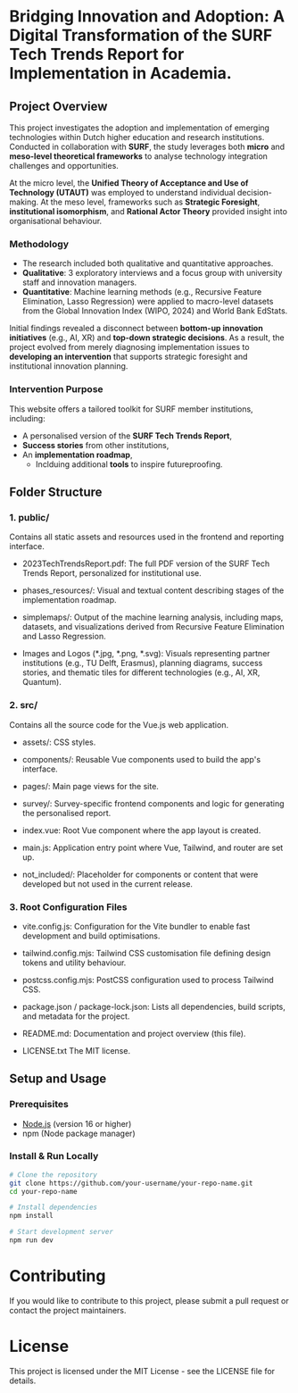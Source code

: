 # Bridging Innovation and Adoption: A Digital Transformation of the SURF Tech Trends Report for Implementation in Academia.

## Project Overview
This project investigates the adoption and implementation of emerging technologies within Dutch higher education and research institutions. Conducted in collaboration with **SURF**, the study leverages both **micro** and **meso-level theoretical frameworks** to analyse technology integration challenges and opportunities.

At the micro level, the **Unified Theory of Acceptance and Use of Technology (UTAUT)** was employed to understand individual decision-making. At the meso level, frameworks such as **Strategic Foresight**, **institutional isomorphism**, and **Rational Actor Theory** provided insight into organisational behaviour.


### Methodology
- The research included both qualitative and quantitative approaches.
- **Qualitative**: 3 exploratory interviews and a focus group with university staff and innovation managers.
- **Quantitative**: Machine learning methods (e.g., Recursive Feature Elimination, Lasso Regression) were applied to macro-level datasets from the Global Innovation Index (WIPO, 2024) and World Bank EdStats.

Initial findings revealed a disconnect between **bottom-up innovation initiatives** (e.g., AI, XR) and **top-down strategic decisions**. As a result, the project evolved from merely diagnosing implementation issues to **developing an intervention** that supports strategic foresight and institutional innovation planning.

### Intervention Purpose
This website offers a tailored toolkit for SURF member institutions, including:
- A personalised version of the **SURF Tech Trends Report**,
- **Success stories** from other institutions,
- An **implementation roadmap**,
  - Inclduing additional **tools** to inspire futureproofing.
  
## Folder Structure
### 1. public/
Contains all static assets and resources used in the frontend and reporting interface.

- 2023TechTrendsReport.pdf:
The full PDF version of the SURF Tech Trends Report, personalized for institutional use.

- phases_resources/:
Visual and textual content describing stages of the implementation roadmap.

- simplemaps/:
Output of the machine learning analysis, including maps, datasets, and visualizations derived from Recursive Feature Elimination and Lasso Regression.

- Images and Logos (*.jpg, *.png, *.svg):
Visuals representing partner institutions (e.g., TU Delft, Erasmus), planning diagrams, success stories, and thematic tiles for different technologies (e.g., AI, XR, Quantum).

### 2. src/
Contains all the source code for the Vue.js web application.

- assets/:
CSS styles.

- components/:
Reusable Vue components used to build the app's interface.

- pages/:
Main page views for the site.

- survey/:
Survey-specific frontend components and logic for generating the personalised report.

- index.vue:
Root Vue component where the app layout is created.

- main.js:
Application entry point where Vue, Tailwind, and router are set up.

- not_included/:
Placeholder for components or content that were developed but not used in the current release.

### 3. Root Configuration Files
- vite.config.js:
Configuration for the Vite bundler to enable fast development and build optimisations.

- tailwind.config.mjs:
Tailwind CSS customisation file defining design tokens and utility behaviour.

- postcss.config.mjs:
PostCSS configuration used to process Tailwind CSS.

- package.json / package-lock.json:
Lists all dependencies, build scripts, and metadata for the project.

- README.md:
Documentation and project overview (this file).

- LICENSE.txt
The MIT license.


## Setup and Usage
### Prerequisites
- [Node.js](https://nodejs.org/) (version 16 or higher)
- npm (Node package manager)

### Install & Run Locally
``` bash
# Clone the repository
git clone https://github.com/your-username/your-repo-name.git
cd your-repo-name

# Install dependencies
npm install

# Start development server
npm run dev
```
# Contributing
If you would like to contribute to this project, please submit a pull request or contact the project maintainers.

# License
This project is licensed under the MIT License - see the LICENSE file for details.

